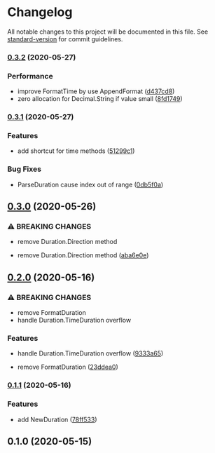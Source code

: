 # Changelog

All notable changes to this project will be documented in this file. See [standard-version](https://github.com/conventional-changelog/standard-version) for commit guidelines.

### [0.3.2](https://github.com/NateScarlet/iso8601/compare/v0.3.1...v0.3.2) (2020-05-27)


### Performance

* improve FormatTime by use AppendFormat ([d437cd8](https://github.com/NateScarlet/iso8601/commit/d437cd881cad74f95e93009dd377655ca1e78797))
* zero allocation for Decimal.String if value small ([8fd1749](https://github.com/NateScarlet/iso8601/commit/8fd1749c76d00722a30f29dc321c0c31df3f31ea))

### [0.3.1](https://github.com/NateScarlet/iso8601/compare/v0.3.0...v0.3.1) (2020-05-27)


### Features

* add shortcut for time methods ([51299c1](https://github.com/NateScarlet/iso8601/commit/51299c1f5a6371603a0792c16b4fd81d6f129807))


### Bug Fixes

* ParseDuration cause index out of range ([0db5f0a](https://github.com/NateScarlet/iso8601/commit/0db5f0a13bf89e161b9139653304298c3709d2c1))

## [0.3.0](https://github.com/NateScarlet/iso8601/compare/v0.2.0...v0.3.0) (2020-05-26)


### ⚠ BREAKING CHANGES

* remove Duration.Direction method

* remove Duration.Direction method ([aba6e0e](https://github.com/NateScarlet/iso8601/commit/aba6e0e6c5e85df7a62e5099f7dded3ee830e83f))

## [0.2.0](https://github.com/NateScarlet/iso8601/compare/v0.1.1...v0.2.0) (2020-05-16)


### ⚠ BREAKING CHANGES

* remove FormatDuration
* handle Duration.TimeDuration overflow

### Features

* handle Duration.TimeDuration overflow ([9333a65](https://github.com/NateScarlet/iso8601/commit/9333a6583e50f005b20b143792fea5ecef868c93))


* remove FormatDuration ([23ddea0](https://github.com/NateScarlet/iso8601/commit/23ddea08d3c2a1d23d0fd9d5ae17c521f125687d))

### [0.1.1](https://github.com/NateScarlet/iso8601/compare/v0.1.0...v0.1.1) (2020-05-16)


### Features

* add NewDuration ([78ff533](https://github.com/NateScarlet/iso8601/commit/78ff5336c9ee574177b477a2e8d9dce13b8110d0))

## 0.1.0 (2020-05-15)
